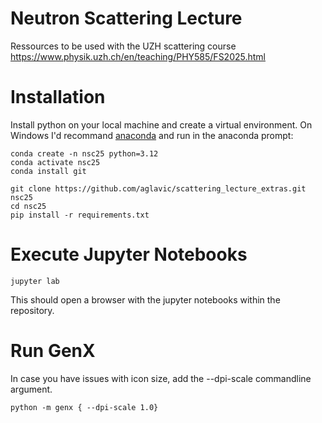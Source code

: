 # Neutron Scattering Lecture
Ressources to be used with the UZH scattering course
https://www.physik.uzh.ch/en/teaching/PHY585/FS2025.html

# Installation
Install python on your local machine and create a virtual environment. On Windows I'd recommand [anaconda](https://www.anaconda.com/download/success) and run in the anaconda prompt:

```
conda create -n nsc25 python=3.12
conda activate nsc25
conda install git

git clone https://github.com/aglavic/scattering_lecture_extras.git nsc25
cd nsc25
pip install -r requirements.txt
```

# Execute Jupyter Notebooks
```
jupyter lab
```
This should open a browser with the jupyter notebooks within the repository.

# Run GenX
In case you have issues with icon size, add the --dpi-scale commandline argument.
```
python -m genx { --dpi-scale 1.0}
```
